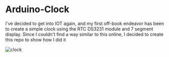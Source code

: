 # Arduino-Clock
I've decided to get into IOT again, and my first off-book endeavor has been to create a simple clock using the RTC DS3231 module and 7 segment display. Since I couldn't find a way similar to this online, I decided to create this repo to show how I did it

![clock](https://user-images.githubusercontent.com/33508520/126026877-ebec9bae-31f8-46b4-8fa5-6b5020072486.png)
